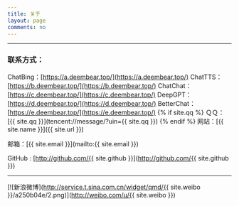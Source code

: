 ```yaml
---
title: 关于
layout: page
comments: no
---
```



---

### 联系方式：
ChatBing：[https://a.deembear.top/](https://a.deembear.top/)
ChatTTS：[https://b.deembear.top/](https://b.deembear.top/)
ChatChat：[https://c.deembear.top/](https://c.deembear.top/)
DeepGPT：[https://d.deembear.top/](https://d.deembear.top/)
BetterChat：[https://e.deembear.top/](https://e.deembear.top/)
{% if site.qq %}
ＱＱ：[{{ site.qq }}](tencent://message/?uin={{ site.qq }})
{% endif %}
网站：[{{ site.name }}]({{ site.url }})

邮箱：[{{ site.email }}](mailto:{{ site.email }})

GitHub : [http://github.com/{{ site.github }}](http://github.com/{{ site.github }})

----

[![新浪微博](http://service.t.sina.com.cn/widget/qmd/{{ site.weibo }}/a250b04e/2.png)](http://weibo.com/u/{{ site.weibo }})
